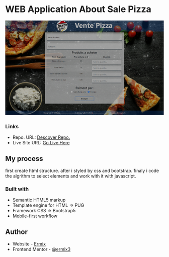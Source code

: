 # WEB Application About Sale Pizza 

![PizzaHut](./img/PizzaHut-.png)

### Links

- Repo. URL: [Descover Repo.](https://github.com/ermix3/)
- Live Site URL: [Go Live Here](https://ermix3.github.io/)

## My process
first create html structure.
after i styled by css and bootstrap.
finaly i code the algrithm to select elements and work with it with javascript. 
### Built with

- Semantic HTML5 markup
- Template engine for HTML => PUG
- Framework CSS => Bootstrap5
- Mobile-first workflow

## Author

- Website - [Ermix](https://www.your-site.com)
- Frontend Mentor - [@ermix3](https://www.frontendmentor.io/profile/ermix3)